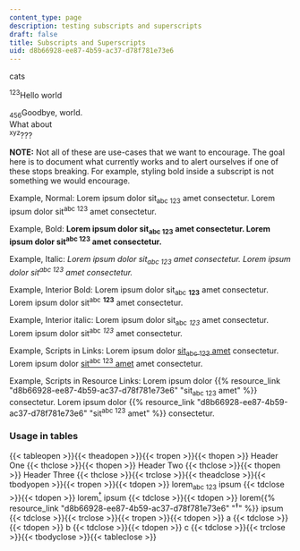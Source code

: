 ```yaml
---
content_type: page
description: testing subscripts and superscripts
draft: false
title: Subscripts and Superscripts
uid: d8b66928-ee87-4b59-ac37-d78f781e73e6
---
```

cats

​<sup>123</sup>Hello world

​<sub>456</sub>Goodbye, world.     
What about     
​<sup>xyz</sup>???

**NOTE:** Not all of these are use-cases that we want to encourage. The goal here is to document what currently works and to alert ourselves if one of these stops breaking. For example, styling bold inside a subscript is not something we would encourage.

Example, Normal: Lorem ipsum dolor sit<sub>abc 123</sub> amet consectetur. Lorem ipsum dolor sit<sup>abc 123</sup> amet consectetur.

Example, Bold: **Lorem ipsum dolor sit<sub>abc 123</sub> amet consectetur. Lorem ipsum dolor sit<sup>abc 123</sup> amet consectetur.**

Example, Italic: *Lorem ipsum dolor sit<sub>abc 123</sub> amet consectetur. Lorem ipsum dolor sit<sup>abc 123</sup> amet consectetur.*

Example, Interior Bold: Lorem ipsum dolor sit<sub>abc</sub> **<sub>123</sub>** amet consectetur. Lorem ipsum dolor sit<sup>abc</sup> **<sup>123</sup>** amet consectetur.

Example, Interior italic: Lorem ipsum dolor sit<sub>abc</sub> *<sub>123</sub>* amet consectetur. Lorem ipsum dolor sit<sup>abc</sup> *<sup>123</sup>* amet consectetur.

Example, Scripts in Links: Lorem ipsum dolor [sit<sub>abc 123</sub> amet](https://mit.edu) consectetur. Lorem ipsum dolor [sit<sup>abc 123</sup> amet](https://mit.edu) amet consectetur.

Example, Scripts in Resource Links: Lorem ipsum dolor {{% resource_link "d8b66928-ee87-4b59-ac37-d78f781e73e6" "sit<sub>abc 123</sub> amet" %}} consectetur. Lorem ipsum dolor {{% resource_link "d8b66928-ee87-4b59-ac37-d78f781e73e6" "sit<sup>abc 123</sup> amet" %}} consectetur.

### Usage in tables

{{< tableopen >}}{{< theadopen >}}{{< tropen >}}{{< thopen >}}
Header One
{{< thclose >}}{{< thopen >}}
Header Two
{{< thclose >}}{{< thopen >}}
Header Three
{{< thclose >}}{{< trclose >}}{{< theadclose >}}{{< tbodyopen >}}{{< tropen >}}{{< tdopen >}}
lorem<sub>abc 123</sub> ipsum
{{< tdclose >}}{{< tdopen >}}
lorem[<sup>†</sup>](https://mit.edu) ipsum
{{< tdclose >}}{{< tdopen >}}
lorem{{% resource_link "d8b66928-ee87-4b59-ac37-d78f781e73e6" "<sup>‡</sup>" %}} ipsum
{{< tdclose >}}{{< trclose >}}{{< tropen >}}{{< tdopen >}}
a
{{< tdclose >}}{{< tdopen >}}
b
{{< tdclose >}}{{< tdopen >}}
c
{{< tdclose >}}{{< trclose >}}{{< tbodyclose >}}{{< tableclose >}}